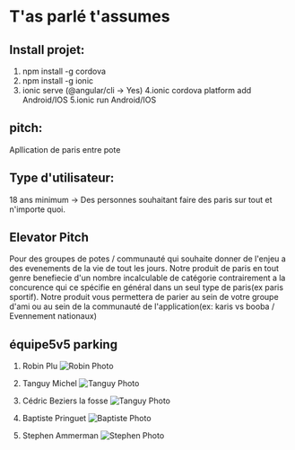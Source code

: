 # T'as parlé t'assumes

## Install projet:
1. npm install -g cordova
2. npm install -g ionic
3. ionic serve (@angular/cli -> Yes)
4.ionic cordova platform add Android/IOS
5.ionic run Android/IOS

## pitch:

Apllication de paris entre pote 



## Type d'utilisateur:

18 ans minimum 
-> Des personnes souhaitant faire des paris sur tout et n'importe quoi.

## Elevator Pitch

Pour des groupes de potes / communauté qui souhaite donner de l'enjeu a des evenements de la vie de tout les jours. Notre produit de paris  en tout genre benefiecie d'un nombre incalculable de catégorie contrairement a la concurence qui ce spécifie en général dans un seul type de paris(ex paris sportif). Notre produit vous permettera de parier au sein de votre groupe d'ami ou au sein de la communauté de l'application(ex: karis vs booba / Evennement nationaux)

## équipe5v5 parking

1. Robin Plu ![Robin Photo](https://scontent-cdt1-1.xx.fbcdn.net/v/t1.0-1/p160x160/39040868_1861203097259454_2259088953007144960_n.jpg?_nc_cat=104&_nc_ht=scontent-cdt1-1.xx&oh=a0671e9c19191eceacb238a594b10daf&oe=5D3E2E29 "Robin Photo")

2. Tanguy Michel ![Tanguy Photo](https://scontent-cdt1-1.xx.fbcdn.net/v/t1.0-1/p160x160/51975467_2049870681756958_8531330957246988288_n.jpg?_nc_cat=109&_nc_ht=scontent-cdt1-1.xx&oh=9fd319ef8abe047561fc907f5b450a9c&oe=5D46ED36 "Tanguy Photo")

3. Cédric Beziers la fosse ![Tanguy Photo](https://scontent-cdt1-1.xx.fbcdn.net/v/t1.0-1/p160x160/43580101_2324279130933904_6536566918839533568_n.jpg?_nc_cat=111&_nc_ht=scontent-cdt1-1.xx&oh=13626662fa8af1d8c9e651c6083cc45f&oe=5D3FA513 "Cédric Beziers")

4. Baptiste Pringuet ![Baptiste Photo](https://scontent-cdt1-1.xx.fbcdn.net/v/t1.0-1/p160x160/49666996_2426305540744085_6971033887673679872_n.jpg?_nc_cat=101&_nc_ht=scontent-cdt1-1.xx&oh=fa3b1e7a197dc904e7e5ba022f442686&oe=5D3519BA "Baptiste Photo")

5. Stephen Ammerman ![Stephen Photo](https://scontent-cdt1-1.xx.fbcdn.net/v/t1.0-1/c15.0.160.160a/p160x160/20620910_1656894491021429_1167551096846824238_n.jpg?_nc_cat=106&_nc_ht=scontent-cdt1-1.xx&oh=8271357cc51a1835d6f3df4431c8c660&oe=5D43BAD5 "Stephen Photo")


